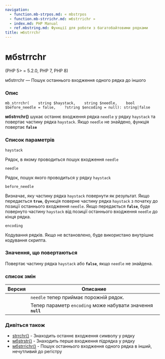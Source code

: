 ```yaml
---
navigation:
  - function.mb-strpos.md: « mbstrpos
  - function.mb-strrichr.md: мбstrrichr »
  - index.md: PHP Manual
  - ref.mbstring.md: Функції для роботи з багатобайтовими рядками
title: мбstrrchr
---
```

# мбstrrchr

(PHP 5> = 5.2.0, PHP 7, PHP 8)

мбstrrchr — Пошук останнього входження одного рядка до іншого

### Опис

```methodsynopsis
mb_strrchr(    string $haystack,    string $needle,    bool $before_needle = false,    ?string $encoding = null): string|false
```

**мбstrrchr()** шукає останнє входження рядка `needle` у рядку `haystack` та повертає частину рядка `haystack`. Якщо `needle` не знайдено, функція повертає **`false`**

### Список параметрів

`haystack`

Рядок, в якому проводиться пошук входження `needle`

`needle`

Рядок, пошук якого проводиться у рядку `haystack`

`before_needle`

Визначає, яку частину рядка `haystack` повернути як результат. Якщо передається **`true`**, функція поверне частину рядка `haystack` з початку до позиції останнього входження `needle`. Якщо передається **`false`**, буде повернуто частину `haystack` від позиції останнього входження `needle` до кінця рядка.

`encoding`

Кодування рядків. Якщо не встановлено, буде використано внутрішнє кодування скрипта.

### Значення, що повертаються

Повертає частину рядка `haystack` або **`false`**, якщо `needle` не знайдена.

### список змін

| Версия | Описание |
| --- | --- |
|  | `needle` тепер приймає порожній рядок. |
|  | Тепер параметр `encoding` може набувати значення **`null`** |

### Дивіться також

-   [strrchr()](function.strrchr.md) - Знаходить останнє входження символу у рядку
-   [мбstrstr()](function.mb-strstr.md) - Знаходить перше входження підрядка у рядку
-   [мбstrrichr()](function.mb-strrichr.md) - Пошук останнього входження одного рядка в інший, нечутливий до регістру
